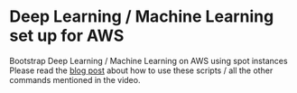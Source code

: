 # Deep Learning / Machine Learning set up for AWS
Bootstrap Deep Learning / Machine Learning on AWS using spot instances
Please read the [blog post](http://blog.shahzeb.co/deep-learning-aws-ec2-set-up) about how to use these scripts / all the other commands mentioned in the video.
